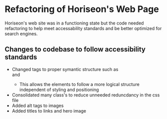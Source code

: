 # Refactoring of Horiseon's Web Page
Horiseon's web site was in a functioning state but the code needed refactoring to help meet accessability standards and be better optimized for search engines. 

## Changes to codebase to follow accessibility standards
* Changed <divs> tags to proper symantic structure such as <section> and <nav>
    * This allows the elements to follow a more logical structure independent of styling and positioning
* Consolidated many class's to reduce unneeded reduncdancy in the css file
* Added alt tags to images
* Added titles to links and hero image